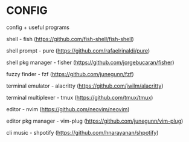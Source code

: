 CONFIG
=

config + useful programs

shell - fish (https://github.com/fish-shell/fish-shell)

shell prompt - pure (https://github.com/rafaelrinaldi/pure)

shell pkg manager - fisher (https://github.com/jorgebucaran/fisher)

fuzzy finder - fzf (https://github.com/junegunn/fzf)

terminal emulator - alacritty (https://github.com/jwilm/alacritty)

terminal multiplexer - tmux (https://github.com/tmux/tmux)

editor - nvim (https://github.com/neovim/neovim)

editor pkg manager - vim-plug (https://github.com/junegunn/vim-plug)

cli music - shpotify (https://github.com/hnarayanan/shpotify)
